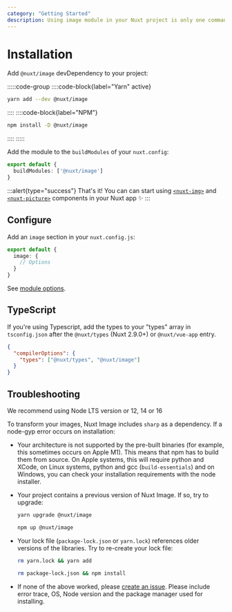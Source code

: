 ```yaml
---
category: "Getting Started"
description: Using image module in your Nuxt project is only one command away. ✨
---
```


# Installation

Add `@nuxt/image` devDependency to your project:

:::::code-group
  ::::code-block{label="Yarn" active}

  ```bash
  yarn add --dev @nuxt/image
  ```

  ::::
  ::::code-block{label="NPM"}

  ```bash
  npm install -D @nuxt/image
  ```

  ::::
:::::

Add the module to the `buildModules` of your `nuxt.config`:

```ts [nuxt.config.js]
export default {
  buildModules: ['@nuxt/image']
}
```

:::alert{type="success"}
That's it! You can can start using [`<nuxt-img>`](/components/nuxt-img) and [`<nuxt-picture>`](/components/nuxt-picture) components in your Nuxt app ✨
:::

## Configure

Add an `image` section in your `nuxt.config.js`:

```ts [nuxt.config.js]
export default {
  image: {
    // Options
  }
}
```

See [module options](/api/options).

## TypeScript

If you're using Typescript, add the types to your "types" array in `tsconfig.json` after the `@nuxt/types` (Nuxt 2.9.0+) or `@nuxt/vue-app` entry.

```json [tsconfig.json]
{
  "compilerOptions": {
    "types": ["@nuxt/types", "@nuxt/image"]
  }
}
```

## Troubleshooting

<alert type="info">
  We recommend using Node LTS version or 12, 14 or 16
</alert>

To transform your images, Nuxt Image includes `sharp` as a dependency. If a node-gyp error occurs on installation:

- Your architecture is not supported by the pre-built binaries (for example, this sometimes occurs on Apple M1). This means that npm has to build them from source. On Apple systems, this will require python and XCode, on Linux systems, python and gcc (`build-essentials`) and on Windows, you can check your installation requirements with the node installer.

- Your project contains a previous version of Nuxt Image. If so, try to upgrade:
  <code-group>
    <code-block label="Yarn" active>

  ```bash
  yarn upgrade @nuxt/image
  ```

    </code-block>
    <code-block label="NPM">

  ```bash
  npm up @nuxt/image
  ```

    </code-block>
  </code-group>

- Your lock file (`package-lock.json` or `yarn.lock`) references older versions of the libraries. Try to re-create your lock file:
  <code-group>
    <code-block label="Yarn" active>

  ```bash
  rm yarn.lock && yarn add
  ```

    </code-block>
    <code-block label="NPM">

  ```bash
  rm package-lock.json && npm install
  ```

    </code-block>
  </code-group>


- If none of the above worked, please [create an issue](https://github.com/nuxt/image/issues). Please include error trace, OS, Node version and the package manager used for installing.
